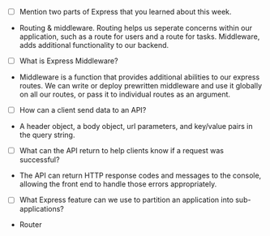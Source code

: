 - [ ] Mention two parts of Express that you learned about this week.

- Routing & middleware. Routing helps us seperate concerns within our application, such as a route for users and a route for tasks. Middleware, adds additional functionality to our backend.

- [ ] What is Express Middleware?

- Middleware is a function that provides additional abilities to our express routes. We can write or deploy prewritten middleware and use it globally on all our routes, or pass it to individual routes as an argument.

- [ ] How can a client send data to an API?

- A header object, a body object, url parameters, and key/value pairs in the query string.

- [ ] What can the API return to help clients know if a request was successful?

- The API can return HTTP response codes and messages to the console, allowing the front end to handle those errors appropriately.

- [ ] What Express feature can we use to partition an application into sub-applications?

- Router
